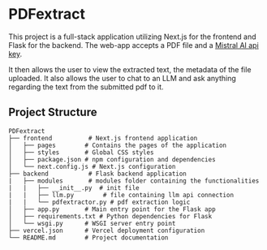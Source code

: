 # PDFextract

This project is a full-stack application utilizing Next.js for the frontend and Flask for the backend.
The web-app accepts a PDF file and a [Mistral AI api key](https://console.mistral.ai/api-keys/).

It then allows the user to view the extracted text, the metadata of the file uploaded. It also allows the user to chat to an LLM and ask anything regarding the text from the submitted pdf to it. 

## Project Structure

```
PDFextract
├── frontend          # Next.js frontend application
│   ├── pages        # Contains the pages of the application
│   ├── styles       # Global CSS styles
│   ├── package.json # npm configuration and dependencies
│   └── next.config.js # Next.js configuration
├── backend           # Flask backend application
|   ├── modules       # modules folder containing the functionalities
|   |   ├── __init__.py  # init file
|   |   ├── llm.py        # file containing llm api connection
|   |   └── pdfextractor.py # pdf extraction logic
│   ├── app.py       # Main entry point for the Flask app
│   ├── requirements.txt # Python dependencies for Flask
│   └── wsgi.py      # WSGI server entry point
├── vercel.json      # Vercel deployment configuration
└── README.md        # Project documentation
```


